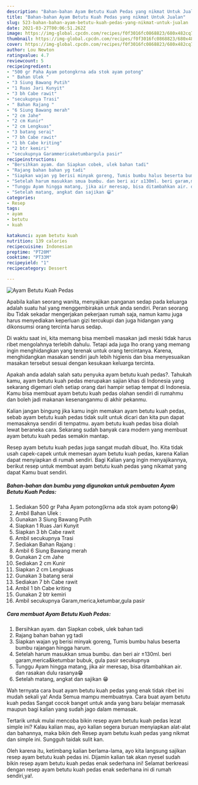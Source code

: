 ```yaml
---
description: "Bahan-bahan Ayam Betutu Kuah Pedas yang nikmat Untuk Jualan"
title: "Bahan-bahan Ayam Betutu Kuah Pedas yang nikmat Untuk Jualan"
slug: 523-bahan-bahan-ayam-betutu-kuah-pedas-yang-nikmat-untuk-jualan
date: 2021-03-27T00:06:51.262Z
image: https://img-global.cpcdn.com/recipes/f0f3016fc0868823/680x482cq70/ayam-betutu-kuah-pedas-foto-resep-utama.jpg
thumbnail: https://img-global.cpcdn.com/recipes/f0f3016fc0868823/680x482cq70/ayam-betutu-kuah-pedas-foto-resep-utama.jpg
cover: https://img-global.cpcdn.com/recipes/f0f3016fc0868823/680x482cq70/ayam-betutu-kuah-pedas-foto-resep-utama.jpg
author: Lou Newton
ratingvalue: 4.7
reviewcount: 5
recipeingredient:
- "500 gr Paha Ayam potongkrna ada stok ayam potong"
- " Bahan Ulek "
- "3 Siung Bawang Putih"
- "1 Ruas Jari Kunyit"
- "3 bh Cabe rawit"
- "secukupnya Trasi"
- " Bahan Rajang "
- "6 Siung Bawang merah"
- "2 cm Jahe"
- "2 cm Kunir"
- "2 cm Lengkuas"
- "3 batang serai"
- "7 bh Cabe rawit"
- "1 bh Cabe kriting"
- "2 btr kemiri"
- "secukupnya Garammericaketumbargula pasir"
recipeinstructions:
- "Bersihkan ayam. dan Siapkan cobek, ulek bahan tadi"
- "Rajang bahan bahan yg tadi"
- "Siapkan wajan yg berisi minyak goreng, Tumis bumbu halus beserta bumbu rajangan hingga harum."
- "Setelah harum masukkan smua bumbu. dan beri air ±130ml. beri garam,merica&amp;ketumbar bubuk, gula pasir secukupnya"
- "Tunggu Ayam hingga matang, jika air meresap, bisa ditambahkan air. dan rasakan dulu rasanya😁"
- "Setelah matang, angkat dan sajikan 😁"
categories:
- Resep
tags:
- ayam
- betutu
- kuah

katakunci: ayam betutu kuah 
nutrition: 139 calories
recipecuisine: Indonesian
preptime: "PT20M"
cooktime: "PT33M"
recipeyield: "1"
recipecategory: Dessert

---
```



![Ayam Betutu Kuah Pedas](https://img-global.cpcdn.com/recipes/f0f3016fc0868823/680x482cq70/ayam-betutu-kuah-pedas-foto-resep-utama.jpg)

Apabila kalian seorang wanita, menyajikan panganan sedap pada keluarga adalah suatu hal yang menggembirakan untuk anda sendiri. Peran seorang ibu Tidak sekadar mengerjakan pekerjaan rumah saja, namun kamu juga harus menyediakan keperluan gizi tercukupi dan juga hidangan yang dikonsumsi orang tercinta harus sedap.

Di waktu  saat ini, kita memang bisa membeli masakan jadi meski tidak harus ribet mengolahnya terlebih dahulu. Tetapi ada juga lho orang yang memang ingin menghidangkan yang terenak untuk orang tercintanya. Karena, menghidangkan masakan sendiri jauh lebih higienis dan bisa menyesuaikan masakan tersebut sesuai dengan kesukaan keluarga tercinta. 



Apakah anda adalah salah satu penyuka ayam betutu kuah pedas?. Tahukah kamu, ayam betutu kuah pedas merupakan sajian khas di Indonesia yang sekarang digemari oleh setiap orang dari hampir setiap tempat di Indonesia. Kamu bisa membuat ayam betutu kuah pedas olahan sendiri di rumahmu dan boleh jadi makanan kesenanganmu di akhir pekanmu.

Kalian jangan bingung jika kamu ingin memakan ayam betutu kuah pedas, sebab ayam betutu kuah pedas tidak sulit untuk dicari dan kita pun dapat memasaknya sendiri di tempatmu. ayam betutu kuah pedas bisa diolah lewat beraneka cara. Sekarang sudah banyak cara modern yang membuat ayam betutu kuah pedas semakin mantap.

Resep ayam betutu kuah pedas juga sangat mudah dibuat, lho. Kita tidak usah capek-capek untuk memesan ayam betutu kuah pedas, karena Kalian dapat menyiapkan di rumah sendiri. Bagi Kalian yang ingin menyajikannya, berikut resep untuk membuat ayam betutu kuah pedas yang nikamat yang dapat Kamu buat sendiri.

<!--inarticleads1-->

##### Bahan-bahan dan bumbu yang digunakan untuk pembuatan Ayam Betutu Kuah Pedas:

1. Sediakan 500 gr Paha Ayam potong(krna ada stok ayam potong😂)
1. Ambil  Bahan Ulek :
1. Gunakan 3 Siung Bawang Putih
1. Siapkan 1 Ruas Jari Kunyit
1. Siapkan 3 bh Cabe rawit
1. Ambil secukupnya Trasi
1. Sediakan  Bahan Rajang :
1. Ambil 6 Siung Bawang merah
1. Gunakan 2 cm Jahe
1. Sediakan 2 cm Kunir
1. Siapkan 2 cm Lengkuas
1. Gunakan 3 batang serai
1. Sediakan 7 bh Cabe rawit
1. Ambil 1 bh Cabe kriting
1. Gunakan 2 btr kemiri
1. Ambil secukupnya Garam,merica,ketumbar,gula pasir




<!--inarticleads2-->

##### Cara membuat Ayam Betutu Kuah Pedas:

1. Bersihkan ayam. dan Siapkan cobek, ulek bahan tadi
1. Rajang bahan bahan yg tadi
1. Siapkan wajan yg berisi minyak goreng, Tumis bumbu halus beserta bumbu rajangan hingga harum.
1. Setelah harum masukkan smua bumbu. dan beri air ±130ml. beri garam,merica&amp;ketumbar bubuk, gula pasir secukupnya
1. Tunggu Ayam hingga matang, jika air meresap, bisa ditambahkan air. dan rasakan dulu rasanya😁
1. Setelah matang, angkat dan sajikan 😁




Wah ternyata cara buat ayam betutu kuah pedas yang enak tidak ribet ini mudah sekali ya! Anda Semua mampu membuatnya. Cara buat ayam betutu kuah pedas Sangat cocok banget untuk anda yang baru belajar memasak maupun bagi kalian yang sudah jago dalam memasak.

Tertarik untuk mulai mencoba bikin resep ayam betutu kuah pedas lezat simple ini? Kalau kalian mau, ayo kalian segera buruan menyiapkan alat-alat dan bahannya, maka bikin deh Resep ayam betutu kuah pedas yang nikmat dan simple ini. Sungguh taidak sulit kan. 

Oleh karena itu, ketimbang kalian berlama-lama, ayo kita langsung sajikan resep ayam betutu kuah pedas ini. Dijamin kalian tak akan nyesel sudah bikin resep ayam betutu kuah pedas enak sederhana ini! Selamat berkreasi dengan resep ayam betutu kuah pedas enak sederhana ini di rumah sendiri,ya!.

